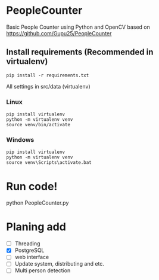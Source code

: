 # PeopleCounter
Basic People Counter using Python and OpenCV based on https://github.com/Gupu25/PeopleCounter

## Install requirements (Recommended in virtualenv)
```
pip install -r requirements.txt
```
All settings in src/data
(virtualenv)
### Linux
```
pip install virtualenv
python -m virtualenv venv
source venv/bin/activate
```
### Windows
```
pip install virtualenv
python -m virtualenv venv
source venv\Scripts\activate.bat
```

# Run code!
python PeopleCounter.py

# Planing add
- [ ] Threading
- [X] PostgreSQL
- [ ] web interface
- [ ] Update system, distributing and etc.
- [ ] Multi person detection